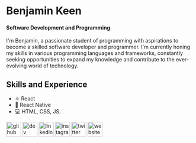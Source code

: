 # Benjamin Keen
#### Software Development and Programming

I'm Benjamin, a passionate student of programming with aspirations to become a skilled software developer and programmer. I'm currently honing my skills in various programming languages and frameworks, constantly seeking opportunities to expand my knowledge and contribute to the ever-evolving world of technology.

## Skills and Experience
* ⚛ React
* 📱 React Native
* 💻 HTML, CSS, JS.
 
[<img src='https://cdn.jsdelivr.net/npm/simple-icons@3.0.1/icons/github.svg' alt='github' height='40'>](https://github.com/benja-keen)  [<img src='https://cdn.jsdelivr.net/npm/simple-icons@3.0.1/icons/dev-dot-to.svg' alt='dev' height='40'>](https://dev.to/benja-keen)  [<img src='https://cdn.jsdelivr.net/npm/simple-icons@3.0.1/icons/linkedin.svg' alt='linkedin' height='40'>](https://www.linkedin.com/in/benjamin-keen/)  [<img src='https://cdn.jsdelivr.net/npm/simple-icons@3.0.1/icons/instagram.svg' alt='instagram' height='40'>](https://www.instagram.com/benjakeen/)  [<img src='https://cdn.jsdelivr.net/npm/simple-icons@3.0.1/icons/twitter.svg' alt='twitter' height='40'>](https://twitter.com/benjee1602)  [<img src='https://cdn.jsdelivr.net/npm/simple-icons@3.0.1/icons/icloud.svg' alt='website' height='40'>](www.keendra2021.wordpress.com)  

